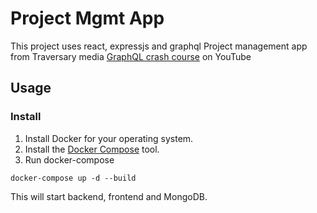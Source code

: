 # Project Mgmt App

This project uses react, expressjs and graphql
Project management app from Traversary media [GraphQL crash course](https://youtu.be/BcLNfwF04Kw) on YouTube

## Usage

### Install

1. Install Docker for your operating system.
2. Install the [Docker Compose](https://docs.docker.com/compose/install/) tool.
3. Run docker-compose

```
docker-compose up -d --build
```

This will start backend, frontend and MongoDB.
